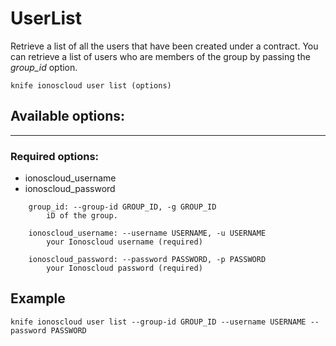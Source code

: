 # UserList

Retrieve a list of all the users that have been created under a contract. You can retrieve a list of users who are members of the group by passing the *group_id* option.

```text
knife ionoscloud user list (options)
```

## Available options:
---

### Required options:

* ionoscloud_username
* ionoscloud_password

```text
    group_id: --group-id GROUP_ID, -g GROUP_ID
        iD of the group.

    ionoscloud_username: --username USERNAME, -u USERNAME
        your Ionoscloud username (required)

    ionoscloud_password: --password PASSWORD, -p PASSWORD
        your Ionoscloud password (required)

```

## Example

```text
knife ionoscloud user list --group-id GROUP_ID --username USERNAME --password PASSWORD
```
